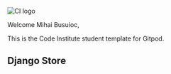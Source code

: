 ![CI logo](https://codeinstitute.s3.amazonaws.com/fullstack/ci_logo_small.png)

Welcome Mihai Busuioc,

This is the Code Institute student template for Gitpod. 

## Django Store 